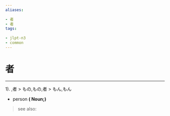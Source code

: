 ```yaml
---
aliases:
    
- 者
- 者
tags:
    
- jlpt-n3
- common
---
```


# 者
---
1).
,者 > もの,もの,者 > もん,もん

- person
**( Noun;)**
> see also: 
            